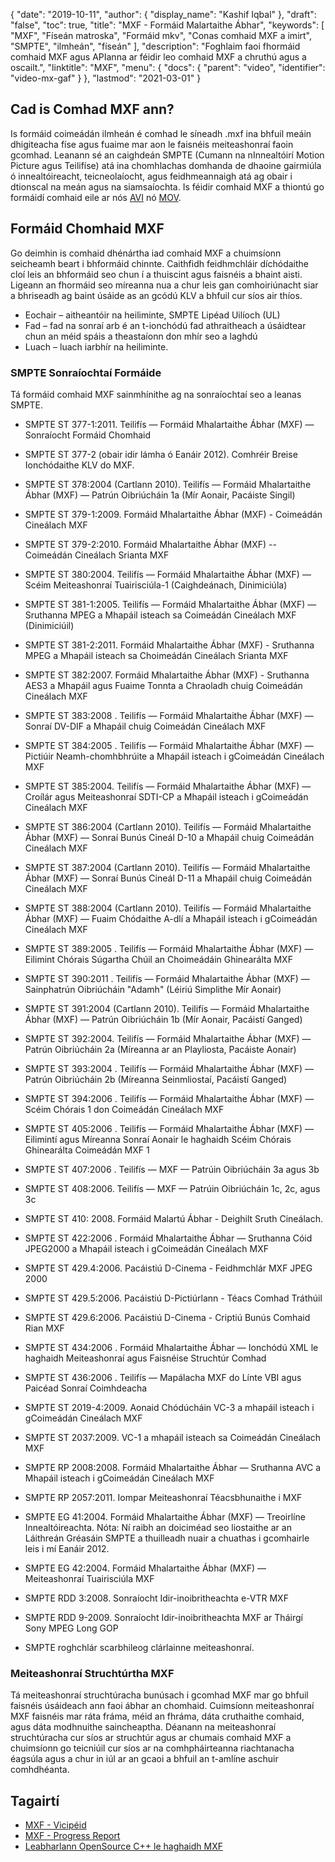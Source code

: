 {
  "date": "2019-10-11",
  "author": {
    "display_name": "Kashif Iqbal"
},
  "draft": "false",
  "toc": true,
  "title": "MXF - Formáid Malartaithe Ábhar",
  "keywords": [
"MXF",
"Físeán matroska",
"Formáid mkv",
"Conas comhaid MXF a imirt",
"SMPTE",
"ilmheán",
"físeán"
],
  "description": "Foghlaim faoi fhormáid comhaid MXF agus APIanna ar féidir leo comhaid MXF a chruthú agus a oscailt.",
  "linktitle": "MXF",
  "menu": {
    "docs": {
      "parent": "video",
      "identifier": "video-mx-gaf"
}
},
  "lastmod": "2021-03-01"
}

## Cad is Comhad MXF ann?

Is formáid coimeádán ilmheán é comhad le síneadh .mxf ina bhfuil meáin dhigiteacha físe agus fuaime mar aon le faisnéis meiteashonraí faoin gcomhad. Leanann sé an caighdeán SMPTE (Cumann na nInnealtóirí Motion Picture agus Teilifíse) atá ina chomhlachas domhanda de dhaoine gairmiúla ó innealtóireacht, teicneolaíocht, agus feidhmeannaigh atá ag obair i dtionscal na meán agus na siamsaíochta. Is féidir comhaid MXF a thiontú go formáidí comhaid eile ar nós [AVI](/video/avi/) nó [MOV](/video/mov/).

## Formáid Chomhaid MXF

Go deimhin is comhaid dhénártha iad comhaid MXF a chuimsíonn seicheamh beart i bhformáid chinnte. Caithfidh feidhmchláir díchódaithe cloí leis an bhformáid seo chun í a thuiscint agus faisnéis a bhaint aisti. Ligeann an fhormáid seo míreanna nua a chur leis gan comhoiriúnacht siar a bhriseadh ag baint úsáide as an gcódú KLV a bhfuil cur síos air thíos.

 * Eochair – aitheantóir na heiliminte, SMPTE Lipéad Uilíoch (UL)
 * Fad – fad na sonraí arb é an t-ionchódú fad athraitheach a úsáidtear chun an méid spáis a theastaíonn don mhír seo a laghdú
 * Luach – luach iarbhír na heiliminte.

### SMPTE Sonraíochtaí Formáide

Tá formáid comhaid MXF sainmhínithe ag na sonraíochtaí seo a leanas SMPTE.

* SMPTE ST 377-1:2011. Teilifís — Formáid Mhalartaithe Ábhar (MXF) — Sonraíocht Formáid Chomhaid

* SMPTE ST 377-2 (obair idir lámha ó Eanáir 2012). Comhréir Breise Ionchódaithe KLV do MXF.

* SMPTE ST 378:2004 (Cartlann 2010). Teilifís — Formáid Mhalartaithe Ábhar (MXF) — Patrún Oibriúcháin 1a (Mír Aonair, Pacáiste Singil)

* SMPTE ST 379-1:2009. Formáid Mhalartaithe Ábhar (MXF) - Coimeádán Cineálach MXF

* SMPTE ST 379-2:2010. Formáid Mhalartaithe Ábhar (MXF) -- Coimeádán Cineálach Srianta MXF

* SMPTE ST 380:2004. Teilifís — Formáid Mhalartaithe Ábhar (MXF) — Scéim Meiteashonraí Tuairisciúla-1 (Caighdeánach, Dinimiciúla)

* SMPTE ST 381-1:2005. Teilifís — Formáid Mhalartaithe Ábhar (MXF) — Sruthanna MPEG a Mhapáil isteach sa Coimeádán Cineálach MXF (Dinimiciúil)

* SMPTE ST 381-2:2011. Formáid Mhalartaithe Ábhar (MXF) - Sruthanna MPEG a Mhapáil isteach sa Choimeádán Cineálach Srianta MXF

* SMPTE ST 382:2007. Formáid Mhalartaithe Ábhar (MXF) - Sruthanna AES3 a Mhapáil agus Fuaime Tonnta a Chraoladh chuig Coimeádán Cineálach MXF

* SMPTE ST 383:2008 . Teilifís — Formáid Mhalartaithe Ábhar (MXF) — Sonraí DV-DIF a Mhapáil chuig Coimeádán Cineálach MXF

* SMPTE ST 384:2005 . Teilifís — Formáid Mhalartaithe Ábhar (MXF) — Pictiúir Neamh-chomhbhrúite a Mhapáil isteach i gCoimeádán Cineálach MXF

* SMPTE ST 385:2004. Teilifís — Formáid Mhalartaithe Ábhar (MXF) — Croílár agus Meiteashonraí SDTI-CP a Mhapáil isteach i gCoimeádán Cineálach MXF

* SMPTE ST 386:2004 (Cartlann 2010). Teilifís — Formáid Mhalartaithe Ábhar (MXF) — Sonraí Bunús Cineál D-10 a Mhapáil chuig Coimeádán Cineálach MXF

* SMPTE ST 387:2004 (Cartlann 2010). Teilifís — Formáid Mhalartaithe Ábhar (MXF) — Sonraí Bunús Cineál D-11 a Mhapáil chuig Coimeádán Cineálach MXF

* SMPTE ST 388:2004 (Cartlann 2010). Teilifís — Formáid Mhalartaithe Ábhar (MXF) — Fuaim Chódaithe A-dlí a Mhapáil isteach i gCoimeádán Cineálach MXF

* SMPTE ST 389:2005 . Teilifís — Formáid Mhalartaithe Ábhar (MXF) — Eilimint Chórais Súgartha Chúil an Choimeádáin Ghinearálta MXF

* SMPTE ST 390:2011 . Teilifís — Formáid Mhalartaithe Ábhar (MXF) — Sainphatrún Oibriúcháin "Adamh" (Léiriú Simplithe Mír Aonair)

* SMPTE ST 391:2004 (Cartlann 2010). Teilifís — Formáid Mhalartaithe Ábhar (MXF) — Patrún Oibriúcháin 1b (Mír Aonair, Pacáistí Ganged)

* SMPTE ST 392:2004. Teilifís — Formáid Mhalartaithe Ábhar (MXF) — Patrún Oibriúcháin 2a (Míreanna ar an Playliosta, Pacáiste Aonair)

* SMPTE ST 393:2004 . Teilifís — Formáid Mhalartaithe Ábhar (MXF) — Patrún Oibriúcháin 2b (Míreanna Seinmliostaí, Pacáistí Ganged)

* SMPTE ST 394:2006 . Teilifís — Formáid Mhalartaithe Ábhar (MXF) — Scéim Chórais 1 don Coimeádán Cineálach MXF

* SMPTE ST 405:2006 . Teilifís — Formáid Mhalartaithe Ábhar (MXF) — Eilimintí agus Míreanna Sonraí Aonair le haghaidh Scéim Chórais Ghinearálta Coimeádán MXF 1

* SMPTE ST 407:2006 . Teilifís — MXF — Patrúin Oibriúcháin 3a agus 3b

* SMPTE ST 408:2006. Teilifís — MXF — Patrúin Oibriúcháin 1c, 2c, agus 3c

* SMPTE ST 410: 2008. Formáid Malartú Ábhar - Deighilt Sruth Cineálach.

* SMPTE ST 422:2006 . Formáid Mhalartaithe Ábhar — Sruthanna Cóid JPEG2000 a Mhapáil isteach i gCoimeádán Cineálach MXF

* SMPTE ST 429.4:2006. Pacáistiú D-Cinema - Feidhmchlár MXF JPEG 2000

* SMPTE ST 429.5:2006. Pacáistiú D-Pictiúrlann - Téacs Comhad Tráthúil

* SMPTE ST 429.6:2006. Pacáistiú D-Cinema - Criptiú Bunús Comhaid Rian MXF

* SMPTE ST 434:2006 . Formáid Mhalartaithe Ábhar — Ionchódú XML le haghaidh Meiteashonraí agus Faisnéise Struchtúr Comhad

* SMPTE ST 436:2006 . Teilifís — Mapálacha MXF do Línte VBI agus Paicéad Sonraí Coimhdeacha

* SMPTE ST 2019-4:2009. Aonaid Chódúcháin VC-3 a mhapáil isteach i gCoimeádán Cineálach MXF

* SMPTE ST 2037:2009. VC-1 a mhapáil isteach sa Coimeádán Cineálach MXF

* SMPTE RP 2008:2008. Formáid Mhalartaithe Ábhar — Sruthanna AVC a Mhapáil isteach i gCoimeádán Cineálach MXF

* SMPTE RP 2057:2011. Iompar Meiteashonraí Téacsbhunaithe i MXF

* SMPTE EG 41:2004. Formáid Mhalartaithe Ábhar (MXF) — Treoirlíne Innealtóireachta. Nóta: Ní raibh an doiciméad seo liostaithe ar an Láithreán Gréasáin SMPTE a thuilleadh nuair a chuathas i gcomhairle leis i mí Eanáir 2012.

* SMPTE EG 42:2004. Formáid Mhalartaithe Ábhar (MXF) — Meiteashonraí Tuairisciúla MXF

* SMPTE RDD 3:2008. Sonraíocht Idir-inoibritheachta e-VTR MXF

* SMPTE RDD 9-2009. Sonraíocht Idir-inoibritheachta MXF ar Tháirgí Sony MPEG Long GOP

* SMPTE roghchlár scarbhileog clárlainne meiteashonraí.


### Meiteashonraí Struchtúrtha MXF

Tá meiteashonraí struchtúracha bunúsach i gcomhad MXF mar go bhfuil faisnéis úsáideach ann faoi ábhar an chomhaid. Cuimsíonn meiteashonraí MXF faisnéis mar ráta fráma, méid an fhráma, dáta cruthaithe comhaid, agus dáta modhnuithe saincheaptha. Déanann na meiteashonraí struchtúracha cur síos ar struchtúr agus ar chumais comhaid MXF a chuimsíonn go teicniúil cur síos ar na comhpháirteanna riachtanacha éagsúla agus a chur in iúl ar an gcaoi a bhfuil an t-amlíne aschuir comhdhéanta.

## Tagairtí

 * [MXF - Vicipéid](https://ga.wikipedia.org/wiki/Material_Exchange_Format)
 * [MXF - Progress Report](https://tech.ebu.ch/docs/techreview/trev_2010-Q3_MXF-1.pdf)
 * [Leabharlann OpenSource C++ le haghaidh MXF](http://www.freemxf.org/)

